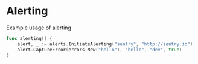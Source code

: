 # Alerting

Example usage of alerting

```go
func alerting() {
	alert, _ := alerts.InitiateAlerting("sentry", "http://sentry.io")
	alert.CaptureError(errors.New("hello"), "hello", "dev", true)
}
```